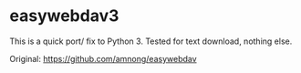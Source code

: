 # easywebdav3

This is a quick port/ fix to Python 3. Tested for text download, nothing else.

Original: https://github.com/amnong/easywebdav
